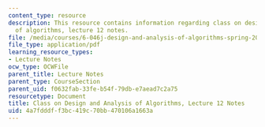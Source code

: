 ```yaml
---
content_type: resource
description: This resource contains information regarding class on design and analysis
  of algorithms, lecture 12 notes.
file: /media/courses/6-046j-design-and-analysis-of-algorithms-spring-2015/4a7fdddff3bc419c70bb470106a1663a_MIT6_046JS15_lec12.pdf
file_type: application/pdf
learning_resource_types:
- Lecture Notes
ocw_type: OCWFile
parent_title: Lecture Notes
parent_type: CourseSection
parent_uid: f0632fab-33fe-b54f-79db-e7aead7c2a75
resourcetype: Document
title: Class on Design and Analysis of Algorithms, Lecture 12 Notes
uid: 4a7fdddf-f3bc-419c-70bb-470106a1663a
---
```


